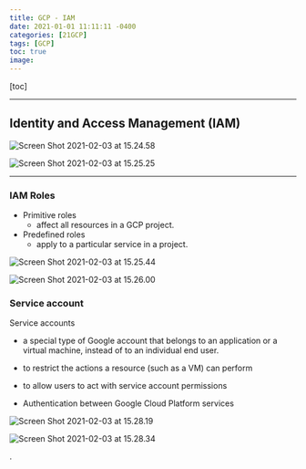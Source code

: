 ```yaml
---
title: GCP - IAM
date: 2021-01-01 11:11:11 -0400
categories: [21GCP]
tags: [GCP]
toc: true
image:
---
```


[toc]

---


## Identity and Access Management (IAM)

![Screen Shot 2021-02-03 at 15.24.58](https://i.imgur.com/NRpqXEe.png)

![Screen Shot 2021-02-03 at 15.25.25](https://i.imgur.com/t4zsqr4.png)

---


### IAM Roles

- Primitive roles
  - affect all resources in a GCP project.
- Predefined roles
  - apply to a particular service in a project.

![Screen Shot 2021-02-03 at 15.25.44](https://i.imgur.com/3pIlSRt.png)

![Screen Shot 2021-02-03 at 15.26.00](https://i.imgur.com/zwmpguY.png)


### Service account

Service accounts
- a special type of Google account that belongs to an application or a virtual machine, instead of to an individual end user.

- to restrict the actions a resource (such as a VM) can perform
- to allow users to act with service account permissions
- Authentication between Google Cloud Platform services

![Screen Shot 2021-02-03 at 15.28.19](https://i.imgur.com/V6W9P6y.png)

![Screen Shot 2021-02-03 at 15.28.34](https://i.imgur.com/QfUz8Ig.png)












.